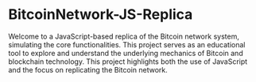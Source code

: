 # BitcoinNetwork-JS-Replica
Welcome to a JavaScript-based replica of the Bitcoin network system, simulating the core functionalities. This project serves as an educational tool to explore and understand the underlying mechanics of Bitcoin and blockchain technology. This project highlights both the use of JavaScript and the focus on replicating the Bitcoin network.
